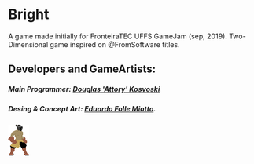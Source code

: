 # Bright

A game made initially for FronteiraTEC UFFS GameJam (sep, 2019).
Two-Dimensional game inspired on @FromSoftware titles.

## Developers and GameArtists: 
##### Main Programmer: [Douglas 'Attory' Kosvoski](https://github.com/DouglasKosvoski) 
##### Desing & Concept Art: [Eduardo Folle Miotto](https://github.com/edo-folle).

##### 

![](https://github.com/DouglasKosvoski/Bright/blob/master/sprites/idle/PLAYER%20MAGRO%20CHAPADO%20PARADO/player_magro_chapado_parado.gif)
